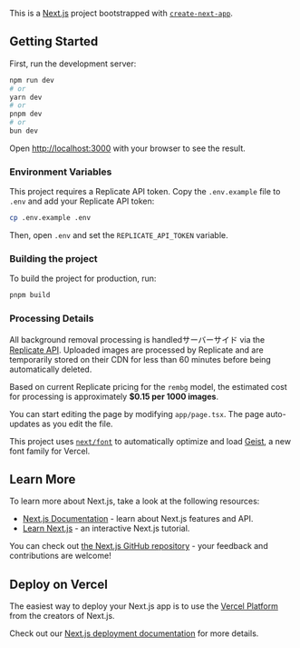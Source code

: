 This is a [Next.js](https://nextjs.org) project bootstrapped with [`create-next-app`](https://nextjs.org/docs/app/api-reference/cli/create-next-app).

## Getting Started

First, run the development server:

```bash
npm run dev
# or
yarn dev
# or
pnpm dev
# or
bun dev
```

Open [http://localhost:3000](http://localhost:3000) with your browser to see the result.

### Environment Variables

This project requires a Replicate API token. Copy the `.env.example` file to `.env` and add your Replicate API token:

```bash
cp .env.example .env
```

Then, open `.env` and set the `REPLICATE_API_TOKEN` variable.

### Building the project

To build the project for production, run:

```bash
pnpm build
```

### Processing Details

All background removal processing is handledサーバーサイド via the [Replicate API](https://replicate.com/). Uploaded images are processed by Replicate and are temporarily stored on their CDN for less than 60 minutes before being automatically deleted. 

Based on current Replicate pricing for the `rembg` model, the estimated cost for processing is approximately **$0.15 per 1000 images**.

You can start editing the page by modifying `app/page.tsx`. The page auto-updates as you edit the file.

This project uses [`next/font`](https://nextjs.org/docs/app/building-your-application/optimizing/fonts) to automatically optimize and load [Geist](https://vercel.com/font), a new font family for Vercel.

## Learn More

To learn more about Next.js, take a look at the following resources:

- [Next.js Documentation](https://nextjs.org/docs) - learn about Next.js features and API.
- [Learn Next.js](https://nextjs.org/learn) - an interactive Next.js tutorial.

You can check out [the Next.js GitHub repository](https://github.com/vercel/next.js) - your feedback and contributions are welcome!

## Deploy on Vercel

The easiest way to deploy your Next.js app is to use the [Vercel Platform](https://vercel.com/new?utm_medium=default-template&filter=next.js&utm_source=create-next-app&utm_campaign=create-next-app-readme) from the creators of Next.js.

Check out our [Next.js deployment documentation](https://nextjs.org/docs/app/building-your-application/deploying) for more details.
